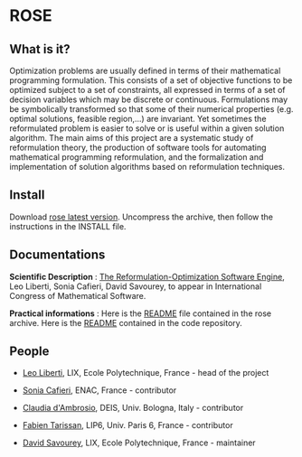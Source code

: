 # ROSE

## What is it?

Optimization problems are usually defined in terms of their mathematical programming formulation.
This consists of a set of objective functions to be optimized subject to a set of constraints, all expressed in terms of a set of decision variables which may be discrete or continuous.
Formulations may be symbolically transformed so that some of their numerical properties (e.g. optimal solutions, feasible region,...) are invariant.
Yet sometimes the reformulated problem is easier to solve or is useful within a given solution algorithm.
The main aims of this project are a systematic study of reformulation theory, the production of software tools for automating mathematical programming reformulation, and the formalization and implementation of solution algorithms based on reformulation techniques.

## Install

Download [rose latest version](http://www.lix.polytechnique.fr/~liberti/rose.tar.gz).
Uncompress the archive, then follow the instructions in the INSTALL file.

## Documentations

**Scientific Description** : [The Reformulation-Optimization Software Engine](http://www.lix.polytechnique.fr/~liberti/rose.pdf), Leo Liberti, Sonia Cafieri, David Savourey, to appear in International Congress of Mathematical Software.

**Practical informations** : Here is the [README](http://www.lix.polytechnique.fr/sysmo/rose/content/README) file contained in the rose archive. Here is the [README](README) contained in the code repository.

## People

- [Leo Liberti](http://www.lix.polytechnique.fr/~liberti), LIX, Ecole Polytechnique, France - head of the project

- [Sonia Cafieri](http://www.recherche.enac.fr/~cafieri), ENAC, France - contributor

- [Claudia d'Ambrosio](http://www.or.deis.unibo.it/dambrosio.html), DEIS, Univ. Bologna, Italy - contributor

- [Fabien Tarissan](http://www-complexnetworks.lip6.fr/~tarissan/), LIP6, Univ. Paris 6, France - contributor

- [David Savourey](http://www.lix.polytechnique.fr/~savourey), LIX, Ecole Polytechnique, France - maintainer
